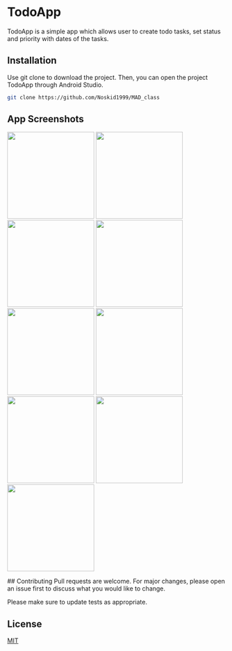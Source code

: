 # TodoApp

TodoApp is a simple app which allows user to create todo tasks, set status and priority with dates of the tasks.

## Installation

Use git clone to download the project. Then, you can open the project TodoApp through Android Studio.

```bash
git clone https://github.com/Noskid1999/MAD_class
```
## App Screenshots
<p float="left">
  <img src="https://i.ibb.co/PY4tnH8/splash-screen.png" width="200" />
  <img src="https://i.ibb.co/GsJRV6R/login-screen.png" width="200" />
  <img src="https://i.ibb.co/Zd00dqQ/main-screen.png" width="200" />
  <img src="https://i.ibb.co/bdKKFcv/add-todo-screen.png" width="200" />
  <img src="https://i.ibb.co/TqQGQ1L/update-todo-screen.png" width="200" />
  <img src="https://i.ibb.co/VSs2VMn/complete-task.png" width="200" />
  <img src="https://i.ibb.co/HDprj1Y/delete-task.png" width="200" />
  <img src="https://i.ibb.co/d5v1SQr/main-menu-open-screen.png" width="200" />
  <img src="https://i.ibb.co/prb7vtw/delete-all-confirmation.png" width="200" />
</p>
## Contributing
Pull requests are welcome. For major changes, please open an issue first to discuss what you would like to change.

Please make sure to update tests as appropriate.

## License
[MIT](https://choosealicense.com/licenses/mit/)
